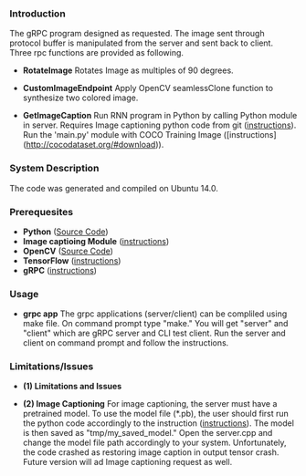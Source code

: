 ### Introduction
The gRPC program designed as requested. The image sent through protocol buffer is manipulated from the server and sent back to client. Three rpc functions are provided as following.

* **RotateImage** Rotates Image as multiples of 90 degrees.

* **CustomImageEndpoint** Apply OpenCV seamlessClone function to synthesize two colored image.

* **GetImageCaption** Run RNN program in Python by calling Python module in server. Requires Image captioning python code from git ([instructions](https://github.com/jaehongyoon/image_captioning)). Run the 'main.py' module with COCO Training Image ([instructions] (http://cocodataset.org/#download)).

### System Description
The code was generated and compiled on Ubuntu 14.0.

### Prerequesites
* **Python** ([Source Code](https://www.python.org/downloads/))
* **Image captioing Module** ([instructions](https://github.com/jaehongyoon/image_captioning))
* **OpenCV** ([Source Code](https://github.com/opencv/opencv))
* **TensorFlow** ([instructions](https://www.tensorflow.org/install/install_sources))
* **gRPC** ([instructions](https://grpc.io/docs/quickstart/cpp.html#before-you-begin))

### Usage
* **grpc app** The grpc applications (server/client) can be compliled using make file. On command prompt type "make." You will get "server" and "client" which are gRPC server and CLI test client. Run the server and client on command prompt and follow the instructions.

### Limitations/Issues
* **(1) Limitations and Issues** 

* **(2) Image Captioning** For image captioning, the server must have a pretrained model. To use the model file (*.pb), the user should first run the python code accordingly to the instruction ([instructions](https://github.com/jaehongyoon/image_captioning)). The model is then saved as "tmp/my_saved_model." Open the server.cpp and change the model file path accordingly to your system.
Unfortunately, the code crashed as restoring image caption in output tensor crash. Future version will ad Image captioning request as well.

